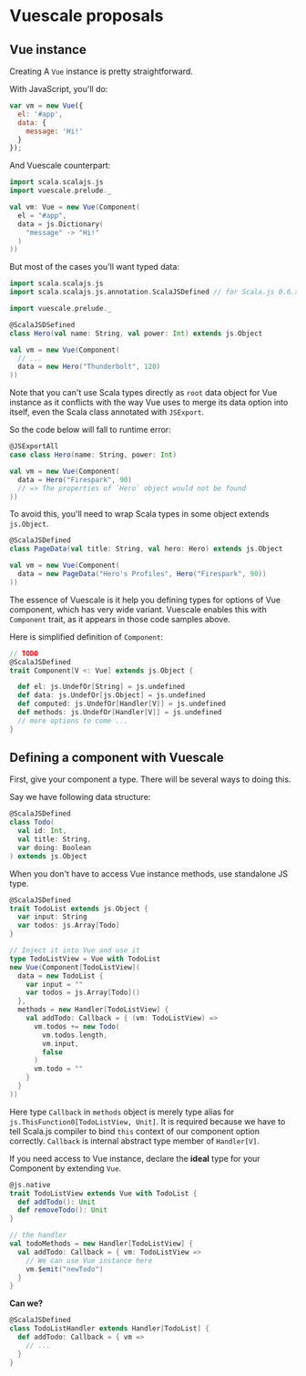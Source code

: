 # Vuescale proposals

## Vue instance

Creating A `Vue` instance is pretty straightforward.

With JavaScript, you'll do:

```javascript
var vm = new Vue({
  el: '#app',
  data: {
    message: 'Hi!'
  }
});
```

And Vuescale counterpart:

```scala
import scala.scalajs.js
import vuescale.prelude._

val vm: Vue = new Vue(Component(
  el = "#app",
  data = js.Dictionary(
    "message" -> "Hi!"
  )
))
```

But most of the cases you'll want typed data:

```scala
import scala.scalajs.js
import scala.scalajs.js.annotation.ScalaJSDefined // for Scala.js 0.6.x

import vuescale.prelude._

@ScalaJSDSefined
class Hero(val name: String, val power: Int) extends js.Object

val vm = new Vue(Component(
  // ...
  data = new Hero("Thunderbolt", 120)
))
```

Note that you can't use Scala types directly as `root` data object for Vue instance as it conflicts with the way Vue uses to merge its data option into itself, even the Scala class annotated with `JSExport`.

So the code below will fall to runtime error:

```scala
@JSExportAll
case class Hero(name: String, power: Int)

val vm = new Vue(Component(
  data = Hero("Firespark", 90)
  // => The properties of `Hero` object would not be found
))
```

To avoid this, you'll need to wrap Scala types in some object extends `js.Object`.

```scala
@ScalaJSDefined
class PageData(val title: String, val hero: Hero) extends js.Object

val vm = new Vue(Component(
  data = new PageData("Hero's Profiles", Hero("Firespark", 90))
))
```

The essence of Vuescale is it help you defining types for options of Vue component, which has very wide variant. Vuescale enables this with `Component` trait, as it appears in those code samples above.

Here is simplified definition of `Component`:

```scala
// TODO
@ScalaJSDefined
trait Component[V <: Vue] extends js.Object {

  def el: js.UndefOr[String] = js.undefined
  def data: js.UndefOr[js.Object] = js.undefined
  def computed: js.UndefOr[Handler[V]] = js.undefined
  def methods: js.UndefOr[Handler[V]] = js.undefined
  // more options to come ...
}
```


## Defining a component with Vuescale

First, give your component a type. There will be several ways to doing this.

Say we have following data structure:

```scala
@ScalaJSDefined
class Todo(
  val id: Int,
  val title: String,
  var doing: Boolean
) extends js.Object
```

When you don't have to access Vue instance methods, use standalone JS type.

```scala
@ScalaJSDefined
trait TodoList extends js.Object {
  var input: String
  var todos: js.Array[Todo]
}

// Inject it into Vue and use it
type TodoListView = Vue with TodoList 
new Vue(Component[TodoListView](
  data = new TodoList {
    var input = ""
    var todos = js.Array[Todo]()
  },
  methods = new Handler[TodoListView] {
    val addTodo: Callback = { (vm: TodoListView) =>
      vm.todos += new Todo(
        vm.todos.length,
        vm.input,
        false
      )
      vm.todo = ""
    }
  }
))
```

Here type `Callback` in `methods` object is merely type alias for `js.ThisFunction0[TodoListView, Unit]`. It is required because we have to tell Scala.js compiler to bind `this` context of our component option correctly. `Callback` is internal abstract type member of `Handler[V]`.

If you need access to Vue instance, declare the **ideal** type for your Component by extending `Vue`.

```scala
@js.native
trait TodoListView extends Vue with TodoList {
  def addTodo(): Unit
  def removeTodo(): Unit
}

// the handler
val todoMethods = new Handler[TodoListView] {
  val addTodo: Callback = { vm: TodoListView => 
    // We can use Vue instance here
    vm.$emit("newTodo")
  }
}
```

**Can we?**

```scala
@ScalaJSDefined
class TodoListHandler extends Handler[TodoList] {
  def addTodo: Callback = { vm =>
    // ...
  }
}
```